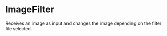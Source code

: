 # ImageFilter
Receives an image as input and changes the image depending on the filter file selected.

